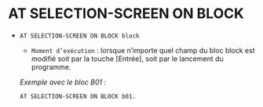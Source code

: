 # **AT SELECTION-SCREEN ON BLOCK**

- `AT SELECTION-SCREEN ON BLOCK block`

  - `Moment d’exécution` : lorsque n’importe quel champ du bloc block est modifié soit par la touche [Entrée], soit par le lancement du programme.

  _Exemple avec le bloc B01 :_

  ```JS
  AT SELECTION-SCREEN ON BLOCK b01.
  ```
